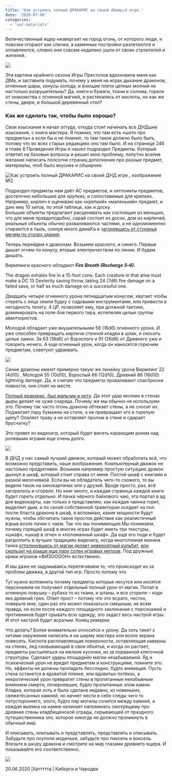 ```yaml
---
title: 'Как устроить полный ДРАКАРИС на своей d&amp;d игре.'
date: '2020-07-08'
categories:
  - 'our-materials'
---
```


Величественный ящер низвергает на город огонь, от которого люди, и повозки сгорают как спички, а каменные постройки разлетаются и оплавляются, словно они совсем недалеко ушли от своих строителей и жителей.

![](https://cyborgsandmages.files.wordpress.com/2020/07/dr1.jpg?w=604)

Эта картина крайнего сезона Игры Престолов вдохновила меня как ДМа, и заставила подумать, почему у меня на играх дыхание драконов, огненные шары, конусы холода, и воющие плети цепных молний не настолько разрушительны? Да, книги и бумаги, ткани и солома, горели от знакомства с огненной магией, и растекались от кислоты, но как же стены, двери, и большой деревянный стол?

### Как же сделать так, чтобы было хорошо?

Свои изыскания я начал оттуда, откуда стоит начинать все ДНДшне изыскания, с книги мастера. Я помнил, что там есть «шото про предметы» а если бы и не помнил, то там такое должно было быть, потому что во всех старых редакциях оно там было. И на странице 246 в главе 8 Проведение Игры я нашел подраздел Предметы. Который ответил на базовые вопросы и решил мою проблему, попутно вселив желание написать полсотни страниц дополнения про разные предмет, материалы, чтоб было вкуснее и обширнее.

![Как устроить полный ДРАКАРИС на своей ДНД игре., изображение №2](https://sun9-29.userapi.com/6fv0eKgow1WLq_dvPquaUA9bgxuLKawNc-uN_g/v5VGS0grJHw.jpg)

Подраздел предметы нам даёт АС предметов, и хитпоинты предметов, достаточно небольшие для хрупких, и сопоставимые для крепких. Например, кирпич я оцениваю как «крепкий» «маленький» предмет, и даю ему 10 хитов, по этой таблице, как и доску.  
Большие объекты предлагают расценивать как состоящие из меньших, что для меня правдоподобно, сарай состоит из досок, дом из кирпичей, реальные объекты обычно разваливаются частями, а не одномоментно стираются в пыль, сокнув много дамаКа и з[агоревшись от стуканья мечем по уголку здания](https://vk.com/away.php?to=https%3A%2F%2Fyoutu.be%2FN62DdK-0-8Q&cc_key=).

Теперь перейдем к драконам. Возьмем красного, и синего. Первые дышат огнем по конусу, вторые электричеством по линии. И будем дышать.

Вирмлинги красного обладают **_Fire Breath (Recharge 5–6)._**

The dragon exhales fire in a 15-foot cone. Each creature in that area must make a DC 13 Dexterity saving throw, taking 24 (7d6) fire damage on a failed save, or half as much damage on a successful one.

Двадцать четыре огненного урона пятнадцатым конусом, хватает чтобы стереть с лица земли будку с садовыми инструментами, или привести в негодность телегу. 4 ЦР, позволяет ему, при должной тактике, доминировать на поле боя первого тира, испепеляя целые группы авантюристов.

Молодой обладает уже внушительными 56 (16d6) огненного урона. И уже способен превращать кирпичи стенной кладки в шлак, и сносить целые замки. За 63 (18d6) от Взрослого и 91 (26d6) от Древнего уже и говорить нечего. А еще огненный урон, когда он наносится горючим предметам, советуют удваивать.

![](https://cyborgsandmages.files.wordpress.com/2020/07/dr2.jpg?w=807)

Синие драконы имеют примерно такую же линейку урона Вирмлинг 22 (4d10) , Молодой 55 (10d10), Взрослый 66 (12d10), Древний 88 (16d10) lightning damage. Да, я считаю что предметы проваливают спасброски ловкости, они стоят на месте.

[Полный дракарис, был мальчик и нету](https://vk.com/video-93561713_456240770). Да этот удар молнии в стенах дыры делает не хуже снаряда. Почему же мы обычно не используем это. Почему так часто огонь дракона обтекает стены, а не сносит их. Поджигает пару бумажек на столе, а не превращает его в горелую щепу? Опаляет траву а не оставляет пролом в стене и сдирает брусчатку?

Это привет из видеоигр, который будет висеть карающим роком над ролевыми играми еще очень долго.

![](https://cyborgsandmages.files.wordpress.com/2020/07/dr3.jpg?w=807)

В ДНД у нас самый лучший движок, который может обработать всё, что возможно представить, наше воображение. Компьютерный движок не настолько продуктивен. Возьмем например простую ситуацию дракон дыхнул в шкаф, который стоит справа от меня. Постой шкаф с книгами и разной мелочевкой. Если вы не обладатель чего-то схожего, то вы видели такое на кинокартинах или у друзей. Вроде просто, раз, всё загорелось и сгорело. Но книг много, и каждая страница каждой книги будет гореть отдельно. И пачка чёрного байхового чаю, эта портал в ад для видеокарты, как только я представляю, как каждая чаинка горит, выделяет дым, и по своей собственной траектории оседает на пол после бласта дракона в шкаф, я вспомиаю, какие мощности будут нужны, чтобы обсчитать такое простое действие как реалистичный взрыв возле пачки с чаем. Так что мы понимающие.Мы понимаем, почему горящий шкаф в многих играх будет иметь три текстуры, «шкаф», «шкаф в огне» и «поломанный шкаф». Да еще его поди и будет рагдоллить в лучших традициях видеоигр, когда многотонная махина танка [оттолкнувшись от магии делает невероятный кульбит](https://vk.com/away.php?to=https%3A%2F%2Fyoutu.be%2FpOxaJByGQ1Y%3Ft%3D100&cc_key=), [или скользит на крыше еще пару сотен игровых метров](https://vk.com/away.php?to=https%3A%2F%2Fyoutu.be%2FH7Qrhfl-vdw%3Ft%3D188&cc_key=). Под дружные крики игроков «ФИЗООООН» естественно.

И мы даже не задумываясь перетягиваем то, что происходит из за проблем движка, в другой тип игр. Просто потому что.

Тут нужно вспомнить почему предметы которые несутся или носятся персонажем не получают отдельный полный урон от магии. Попал в огненную ловушку – рубаха то из ткани, и штаны, и все сгорели – ходи яко древний грек. Ответ прост – потому что это всрато, честно, поверьте мне, один раз это может показаться смешным, не всем правда, но если после каждого площадного заклинания с персонажей и противников будет срывать всю одежду, это задаст весь настрой игры. И этот настрой будет всратым. Конец ремарки

Что делать? Более внимательно относится к урону. Да хоть тикет с хитами окружения написать и на ширму мастера или возле экрана повесить. Кислота расплавляющая поверхности, оставляющая каверны на стенах, лед сковывающий в свои объятья, и когда он растает, предметы рассыпяться на мелкие кусочки, из за порванной клеточной структуры. Сделают удары площаднйо магии незабываемой. Яд и психический урон не вредит предметам и конструкциям, помните это. Но, эффекты не должны пропадать бесследно, будто анимация. Пусть стена останется в ядовитой пленке, или ядовитых потёках, а некротический урон превратит стены в пропитанные неизбывным влиянием смерти, почерневшие, будто пропитанные злом камни. Кладка, которая хоть и была сделана недавно, из новеньких, свежетёсанных камней, но начнет нести в себе следы чего то потустороннего, злого, будто пар могилы сочится между камней, а каждая выемка на камне начинает напоминать смотрящему про древние стены кладбищенской ограды, скрывающей от праздного путешественника зло, которое никогда не должно проникнуть в обычный мир.

И описывать, описывать и представлять, представлять и описывать. Забудьте про лоуполи модельки, забудьте про пиксель и воксель. Влезьте в шкуру дракона и смотрите на мир глазами древнего ящера. И показывайте его соответственно.

![](https://cyborgsandmages.files.wordpress.com/2020/07/dr4.jpg?w=807)

20.06.2020 |Хаттттта | Киборги и Чародеи
